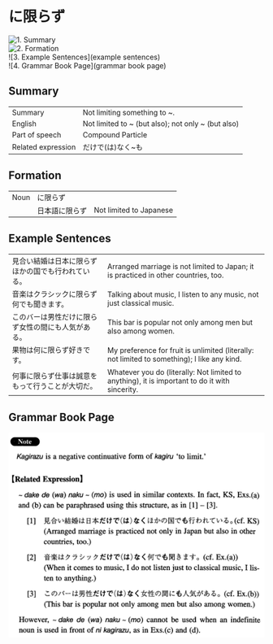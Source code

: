 # に限らず

![1. Summary](summary)<br>
![2. Formation](formation)<br>
![3. Example Sentences](example sentences)<br>
![4. Grammar Book Page](grammar book page)<br>


## Summary

<table><tr>   <td>Summary</td>   <td>Not limiting something to ~.</td></tr><tr>   <td>English</td>   <td>Not limited to ~ (but also); not only ~ (but also)</td></tr><tr>   <td>Part of speech</td>   <td>Compound Particle</td></tr><tr>   <td>Related expression</td>   <td>だけで(は)なく~も</td></tr></table>

## Formation

<table class="table"><tbody><tr class="tr head"><td class="td"><span class="bold">Noun</span></td><td class="td"><span class="concept">に限らず</span></td><td class="td"></td></tr><tr class="tr"><td class="td"></td><td class="td"><span>日本語</span><span class="concept">に限らず</span></td><td class="td"><span>Not limited to Japanese</span></td></tr></tbody></table>

## Example Sentences

<table><tr>   <td>見合い結婚は日本に限らずほかの国でも行われている。</td>   <td>Arranged marriage is not limited to Japan; it is practiced in other countries, too.</td></tr><tr>   <td>音楽はクラシックに限らず何でも聞きます。</td>   <td>Talking about music, I listen to any music, not just classical music.</td></tr><tr>   <td>このバーは男性だけに限らず女性の間にも人気がある。</td>   <td>This bar is popular not only among men but also among women.</td></tr><tr>   <td>果物は何に限らず好きです。</td>   <td>My preference for fruit is unlimited (literally: not limited to something); I like any kind.</td></tr><tr>   <td>何事に限らず仕事は誠意をもって行うことが大切だ。</td>   <td>Whatever you do (literally: Not limited to anything), it is important to do it with sincerity.</td></tr></table>

## Grammar Book Page

![](../img/Intermediateに限らず.png)

